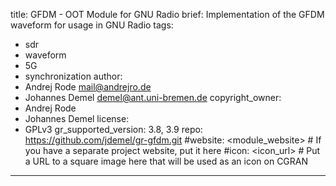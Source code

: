 title: GFDM - OOT Module for GNU Radio
brief: Implementation of the GFDM waveform for usage in GNU Radio
tags:  
  - sdr
  - waveform
  - 5G
  - synchronization
author:
  - Andrej Rode <mail@andrejro.de>
  - Johannes Demel <demel@ant.uni-bremen.de>
copyright_owner:
  - Andrej Rode
  - Johannes Demel
license:
  - GPLv3
gr_supported_version: 3.8, 3.9
repo: https://github.com/jdemel/gr-gfdm.git 
#website: <module_website> # If you have a separate project website, put it here
#icon: <icon_url> # Put a URL to a square image here that will be used as an icon on CGRAN
---
